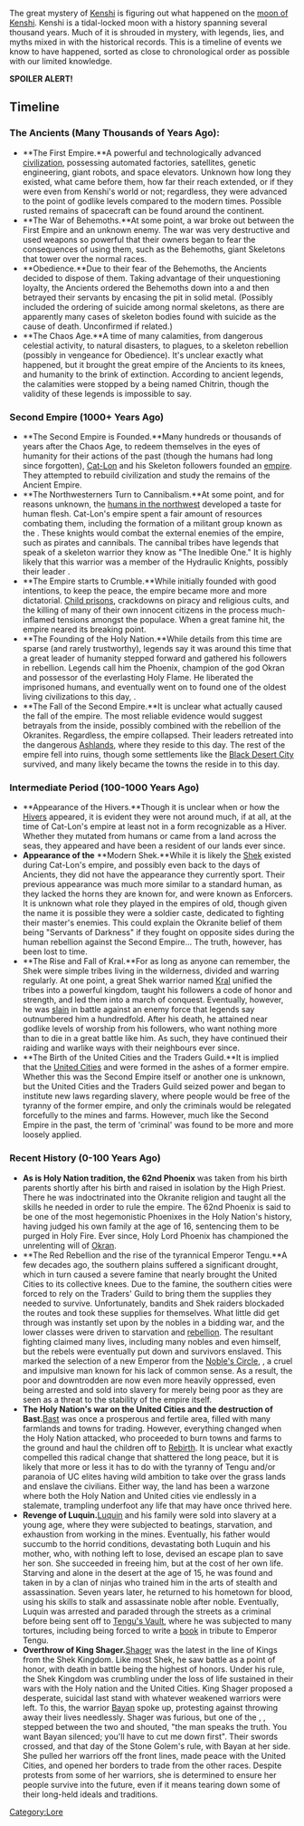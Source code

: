 The great mystery of [Kenshi](Kenshi.md "wikilink") is figuring out what
happened on the [moon of Kenshi](World_of_Kenshi.md "wikilink"). Kenshi is
a tidal-locked moon with a history spanning several thousand years. Much
of it is shrouded in mystery, with legends, lies, and myths mixed in
with the historical records. This is a timeline of events we know to
have happened, sorted as close to chronological order as possible with
our limited knowledge.

**SPOILER ALERT!**

## Timeline

### The Ancients (Many Thousands of Years Ago):

- **The First Empire.**A powerful and technologically advanced
  [civilization](The_Lost_Ancients_Series.md "wikilink"), possessing
  automated factories, satellites, genetic engineering, giant robots,
  and space elevators. Unknown how long they existed, what came before
  them, how far their reach extended, or if they were even from Kenshi's
  world or not; regardless, they were advanced to the point of godlike
  levels compared to the modern times. Possible rusted remains of
  spacecraft can be found around the continent.
- **The War of Behemoths.**At some point, a war broke out between the
  First Empire and an unknown enemy. The war was very destructive and
  used weapons so powerful that their owners began to fear the
  consequences of using them, such as the Behemoths, giant Skeletons
  that tower over the normal races.
- **Obedience.**Due to their fear of the Behemoths, the Ancients decided
  to dispose of them. Taking advantage of their unquestioning loyalty,
  the Ancients ordered the Behemoths down into a [](Obedience.md) and then betrayed their servants by
  encasing the pit in solid metal. (Possibly included the ordering of
  suicide among normal skeletons, as there are apparently many cases of
  skeleton bodies found with suicide as the cause of death. Unconfirmed
  if related.)
- **The Chaos Age.**A time of many calamities, from dangerous celestial
  activity, to natural disasters, to plagues, to a skeleton rebellion
  (possibly in vengeance for Obedience). It's unclear exactly what
  happened, but it brought the great empire of the Ancients to its
  knees, and humanity to the brink of extinction. According to ancient
  legends, the calamities were stopped by a being named Chitrin, though
  the validity of these legends is impossible to say.

### Second Empire (1000+ Years Ago)

- **The Second Empire is Founded.**Many hundreds or thousands of years
  after the Chaos Age, to redeem themselves in the eyes of humanity for
  their actions of the past (though the humans had long since
  forgotten), [Cat-Lon](Mad_Cat-Lon.md "wikilink") and his Skeleton
  followers founded an [empire](Second_Empire.md "wikilink"). They
  attempted to rebuild civilization and study the remains of the Ancient
  Empire.
- **The Northwesterners Turn to Cannibalism.**At some point, and for
  reasons unknown, the [humans in the northwest](02%20-%20Projects%20&%20Wikis/Kenshi/Kenshi%20Wiki/Kenshi%20Wiki%20Template/Cannibals.md "wikilink")
  developed a taste for human flesh. Cat-Lon's empire spent a fair
  amount of resources combating them, including the formation of a
  militant group known as the [](Hydraulic_Knight.md). These knights would combat the
  external enemies of the empire, such as pirates and cannibals. The
  cannibal tribes have legends that speak of a skeleton warrior they
  know as "The Inedible One." It is highly likely that this warrior was
  a member of the Hydraulic Knights, possibly their leader [](General_Jang.md).
- **The Empire starts to Crumble.**While initially founded with good
  intentions, to keep the peace, the empire became more and more
  dictatorial. [Child prisons](Rhinobot.md "wikilink"), crackdowns on
  piracy and religious cults, and the killing of many of their own
  innocent citizens in the process much-inflamed tensions amongst the
  populace. When a great famine hit, the empire neared its breaking
  point.
- **The Founding of the Holy Nation.**While details from this time are
  sparse (and rarely trustworthy), legends say it was around this time
  that a great leader of humanity stepped forward and gathered his
  followers in rebellion. Legends call him the Phoenix, champion of the
  god Okran and possessor of the everlasting Holy Flame. He liberated
  the imprisoned humans, and eventually went on to found one of the
  oldest living civilizations to this day, [](02%20-%20Projects%20&%20Wikis/Kenshi/Kenshi%20Wiki/Kenshi%20Wiki%20Template/The_Holy_Nation.md).
- **The Fall of the Second Empire.**It is unclear what actually caused
  the fall of the empire. The most reliable evidence would suggest
  betrayals from the inside, possibly combined with the rebellion of the
  Okranites. Regardless, the empire collapsed. Their leaders retreated
  into the dangerous [Ashlands](Ashlands.md "wikilink"), where they reside
  to this day. The rest of the empire fell into ruins, though some
  settlements like the [Black Desert City](Black_Desert_City.md "wikilink")
  survived, and many likely became the towns the [](02%20-%20Projects%20&%20Wikis/Kenshi/Kenshi%20Wiki/Kenshi%20Wiki%20Template/United_Cities.md) reside in to this day.

### Intermediate Period (100-1000 Years Ago)

- **Appearance of the Hivers.**Though it is unclear when or how the
  [Hivers](Hive.md "wikilink") appeared, it is evident they were not around
  much, if at all, at the time of Cat-Lon's empire at least not in a
  form recognizable as a Hiver. Whether they mutated from humans or came
  from a land across the seas, they appeared and have been a resident of
  our lands ever since.
- **Appearance of the** **Modern Shek.**While it is likely the
  [Shek](Shek.md "wikilink") existed during Cat-Lon's empire, and possibly
  even back to the days of Ancients, they did not have the appearance
  they currently sport. Their previous appearance was much more similar
  to a standard human, as they lacked the horns they are known for, and
  were known as Enforcers. It is unknown what role they played in the
  empires of old, though given the name it is possible they were a
  soldier caste, dedicated to fighting their master's enemies. This
  could explain the Okranite belief of them being "Servants of Darkness"
  if they fought on opposite sides during the human rebellion against
  the Second Empire... The truth, however, has been lost to time.
- **The Rise and Fall of Kral.**For as long as anyone can remember, the
  Shek were simple tribes living in the wilderness, divided and warring
  regularly. At one point, a great Shek warrior named
  [Kral](Way_Of_The_Warrior:_The_Book_Of_Kral "wikilink") unified the
  tribes into a powerful kingdom, taught his followers a code of honor
  and strength, and led them into a march of conquest. Eventually,
  however, he was [slain](Kral's_Last_Stand.md "wikilink") in battle
  against an enemy force that legends say outnumbered him a hundredfold.
  After his death, he attained near godlike levels of worship from his
  followers, who want nothing more than to die in a great battle like
  him. As such, they have continued their raiding and warlike ways with
  their neighbours ever since.
- **The Birth of the United Cities and the Traders Guild.**It is implied
  that the [United Cities](02%20-%20Projects%20&%20Wikis/Kenshi/Kenshi%20Wiki/Kenshi%20Wiki%20Template/United_Cities.md "wikilink") and [](Traders_Guild.md) were formed in the ashes of a former
  empire. Whether this was the Second Empire itself or another one is
  unknown, but the United Cities and the Traders Guild seized power and
  began to institute new laws regarding slavery, where people would be
  free of the tyranny of the former empire, and only the criminals would
  be relegated forcefully to the mines and farms. However, much like the
  Second Empire in the past, the term of 'criminal' was found to be more
  and more loosely applied.

### Recent History (0-100 Years Ago)

- **As is Holy Nation tradition, the 62nd Phoenix** was taken from his
  birth parents shortly after his birth and raised in isolation by the
  High Priest. There he was indoctrinated into the Okranite religion and
  taught all the skills he needed in order to rule the empire. The 62nd
  Phoenix is said to be one of the most hegemonistic Phoenixes in the
  Holy Nation's history, having judged his own family at the age of 16,
  sentencing them to be purged in Holy Fire. Ever since, Holy Lord
  Phoenix has championed the unrelenting will of
  [Okran](Okran.md "wikilink").
- **The Red Rebellion and the rise of the tyrannical Emperor Tengu.**A
  few decades ago, the southern plains suffered a significant drought,
  which in turn caused a severe famine that nearly brought the United
  Cities to its collective knees. Due to the famine, the southern cities
  were forced to rely on the Traders' Guild to bring them the supplies
  they needed to survive. Unfortunately, bandits and Shek raiders
  blockaded the routes and took these supplies for themselves. What
  little did get through was instantly set upon by the nobles in a
  bidding war, and the lower classes were driven to starvation and
  [rebellion](The_Red_Rebellion.md "wikilink"). The resultant fighting
  claimed many lives, including many nobles and even [](Puppet.md) himself, but the rebels were eventually put
  down and survivors enslaved. This marked the selection of a new
  Emperor from the [Noble's Circle](Noble_Circle.md "wikilink"), [](Emperor_Tengu.md), a cruel and impulsive man known for
  his lack of common sense. As a result, the poor and downtrodden are
  now even more heavily oppressed, even being arrested and sold into
  slavery for merely being poor as they are seen as a threat to the
  stability of the empire itself.
- **The Holy Nation's war on the United Cities and the destruction of
  Bast.**[Bast](Bast_(Zone).md "wikilink") was once a prosperous and
  fertile area, filled with many farmlands and towns for trading.
  However, everything changed when the Holy Nation attacked, who
  proceeded to burn towns and farms to the ground and haul the children
  off to [Rebirth](Rebirth.md "wikilink"). It is unclear what exactly
  compelled this radical change that shattered the long peace, but it is
  likely that more or less it has to do with the tyranny of Tengu and/or
  paranoia of UC elites having wild ambition to take over the grass
  lands and enslave the civilians. Either way, the land has been a
  warzone where both the Holy Nation and United cities vie endlessly in
  a stalemate, trampling underfoot any life that may have once thrived
  here.
- **Revenge of Luquin.**[Luquin](Luquin.md "wikilink") and his family were
  sold into slavery at a young age, where they were subjected to
  beatings, starvation, and exhaustion from working in the mines.
  Eventually, his father would succumb to the horrid conditions,
  devastating both Luquin and his mother, who, with nothing left to
  lose, devised an escape plan to save her son. She succeeded in freeing
  him, but at the cost of her own life. Starving and alone in the desert
  at the age of 15, he was found and taken in by a clan of ninjas who
  trained him in the arts of stealth and assassination. Seven years
  later, he returned to his hometown for blood, using his skills to
  stalk and assassinate noble after noble. Eventually, Luquin was
  arrested and paraded through the streets as a criminal before being
  sent off to [Tengu's Vault](Tengu's_Vault.md "wikilink"), where he was
  subjected to many tortures, including being forced to write a
  [book](Beautiful_Tengu:_A_Tribute "wikilink") in tribute to Emperor
  Tengu.
- **Overthrow of King Shager.**[Shager](King_Shager's_Reign.md "wikilink")
  was the latest in the line of Kings from the Shek Kingdom. Like most
  Shek, he saw battle as a point of honor, with death in battle being
  the highest of honors. Under his rule, the Shek Kingdom was crumbling
  under the loss of life sustained in their wars with the Holy nation
  and the United Cities. King Shager proposed a desperate, suicidal last
  stand with whatever weakened warriors were left. To this, the warrior
  [Bayan](Bayan.md "wikilink") spoke up, protesting against throwing away
  their lives needlessly. Shager was furious, but one of the [](The_Five_Invincibles.md), [](Esata_the_Stone_Golem.md), stepped between the two and
  shouted, "the man speaks the truth. You want Bayan silenced; you'll
  have to cut me down first". Their swords crossed, and that day [](Shager's_Overthrow.md) of the Stone Golem's
  rule, with Bayan at her side. She pulled her warriors off the front
  lines, made peace with the United Cities, and opened her borders to
  trade from the other races. Despite protests from some of her
  warriors, she is determined to ensure her people survive into the
  future, even if it means tearing down some of their long-held ideals
  and traditions.

[Category:Lore](Category:Lore "wikilink")